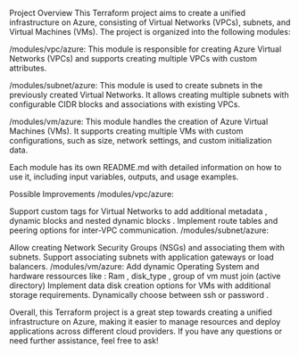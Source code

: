 Project Overview
This Terraform project aims to create a unified infrastructure on Azure, consisting of Virtual Networks (VPCs), subnets, and Virtual Machines (VMs). The project is organized into the following modules:

/modules/vpc/azure: This module is responsible for creating Azure Virtual Networks (VPCs) and supports creating multiple VPCs with custom attributes.

/modules/subnet/azure: This module is used to create subnets in the previously created Virtual Networks. It allows creating multiple subnets with configurable CIDR blocks and associations with existing VPCs.

/modules/vm/azure: This module handles the creation of Azure Virtual Machines (VMs). It supports creating multiple VMs with custom configurations, such as size, network settings, and custom initialization data.

Each module has its own README.md with detailed information on how to use it, including input variables, outputs, and usage examples.

Possible Improvements
/modules/vpc/azure:

Support custom tags for Virtual Networks to add additional metadata , dynamic blocks and nested dynamic blocks .
Implement route tables and peering options for inter-VPC communication.
/modules/subnet/azure:

Allow creating Network Security Groups (NSGs) and associating them with subnets.
Support associating subnets with application gateways or load balancers.
/modules/vm/azure:
Add dynamic Operating System and hardware ressources like : Ram , disk_type , group of vm must join (active directory)
Implement data disk creation options for VMs with additional storage requirements.
Dynamically choose between ssh or password . 

Overall, this Terraform project is a great step towards creating a unified infrastructure on Azure, making it easier to manage resources and deploy applications across different cloud providers. If you have any questions or need further assistance, feel free to ask!
